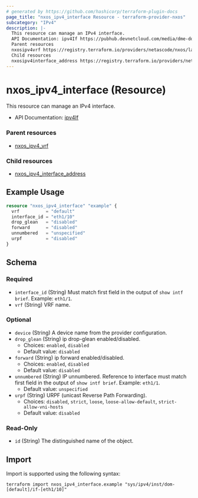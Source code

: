 ```yaml
---
# generated by https://github.com/hashicorp/terraform-plugin-docs
page_title: "nxos_ipv4_interface Resource - terraform-provider-nxos"
subcategory: "IPv4"
description: |-
  This resource can manage an IPv4 interface.
  API Documentation: ipv4If https://pubhub.devnetcloud.com/media/dme-docs-10-2-2/docs/Layer%203/ipv4:If/
  Parent resources
  nxosipv4vrf https://registry.terraform.io/providers/netascode/nxos/latest/docs/resources/ipv4_vrf
  Child resources
  nxosipv4interface_address https://registry.terraform.io/providers/netascode/nxos/latest/docs/resources/ipv4_interface_address
---
```


# nxos_ipv4_interface (Resource)

This resource can manage an IPv4 interface.

- API Documentation: [ipv4If](https://pubhub.devnetcloud.com/media/dme-docs-10-2-2/docs/Layer%203/ipv4:If/)

### Parent resources

- [nxos_ipv4_vrf](https://registry.terraform.io/providers/netascode/nxos/latest/docs/resources/ipv4_vrf)

### Child resources

- [nxos_ipv4_interface_address](https://registry.terraform.io/providers/netascode/nxos/latest/docs/resources/ipv4_interface_address)

## Example Usage

```terraform
resource "nxos_ipv4_interface" "example" {
  vrf          = "default"
  interface_id = "eth1/10"
  drop_glean   = "disabled"
  forward      = "disabled"
  unnumbered   = "unspecified"
  urpf         = "disabled"
}
```

<!-- schema generated by tfplugindocs -->
## Schema

### Required

- `interface_id` (String) Must match first field in the output of `show intf brief`. Example: `eth1/1`.
- `vrf` (String) VRF name.

### Optional

- `device` (String) A device name from the provider configuration.
- `drop_glean` (String) ip drop-glean enabled/disabled.
  - Choices: `enabled`, `disabled`
  - Default value: `disabled`
- `forward` (String) ip forward enabled/disabled.
  - Choices: `enabled`, `disabled`
  - Default value: `disabled`
- `unnumbered` (String) IP unnumbered. Reference to interface must match first field in the output of `show intf brief`. Example: `eth1/1`.
  - Default value: `unspecified`
- `urpf` (String) URPF (unicast Reverse Path Forwarding).
  - Choices: `disabled`, `strict`, `loose`, `loose-allow-default`, `strict-allow-vni-hosts`
  - Default value: `disabled`

### Read-Only

- `id` (String) The distinguished name of the object.

## Import

Import is supported using the following syntax:

```shell
terraform import nxos_ipv4_interface.example "sys/ipv4/inst/dom-[default]/if-[eth1/10]"
```
